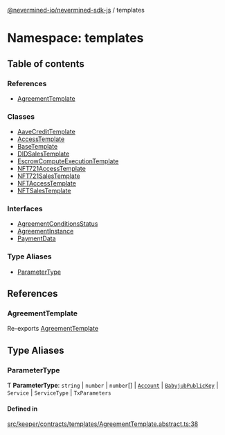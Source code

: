 [@nevermined-io/nevermined-sdk-js](../code-reference.md) / templates

# Namespace: templates

## Table of contents

### References

- [AgreementTemplate](templates.md#agreementtemplate)

### Classes

- [AaveCreditTemplate](../classes/templates.AaveCreditTemplate.md)
- [AccessTemplate](../classes/templates.AccessTemplate.md)
- [BaseTemplate](../classes/templates.BaseTemplate.md)
- [DIDSalesTemplate](../classes/templates.DIDSalesTemplate.md)
- [EscrowComputeExecutionTemplate](../classes/templates.EscrowComputeExecutionTemplate.md)
- [NFT721AccessTemplate](../classes/templates.NFT721AccessTemplate.md)
- [NFT721SalesTemplate](../classes/templates.NFT721SalesTemplate.md)
- [NFTAccessTemplate](../classes/templates.NFTAccessTemplate.md)
- [NFTSalesTemplate](../classes/templates.NFTSalesTemplate.md)

### Interfaces

- [AgreementConditionsStatus](../interfaces/templates.AgreementConditionsStatus.md)
- [AgreementInstance](../interfaces/templates.AgreementInstance.md)
- [PaymentData](../interfaces/templates.PaymentData.md)

### Type Aliases

- [ParameterType](templates.md#parametertype)

## References

### AgreementTemplate

Re-exports [AgreementTemplate](../classes/AgreementTemplate.md)

## Type Aliases

### ParameterType

Ƭ **ParameterType**: `string` \| `number` \| `number`[] \| [`Account`](../classes/Account.md) \| [`BabyjubPublicKey`](../classes/KeyTransfer.BabyjubPublicKey.md) \| `Service` \| `ServiceType` \| `TxParameters`

#### Defined in

[src/keeper/contracts/templates/AgreementTemplate.abstract.ts:38](https://github.com/nevermined-io/sdk-js/blob/79daab7/src/keeper/contracts/templates/AgreementTemplate.abstract.ts#L38)
